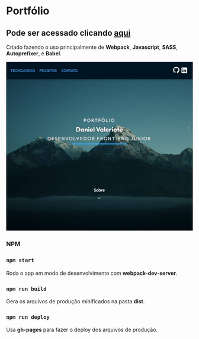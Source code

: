 # Portfólio

## Pode ser acessado clicando **[aqui](https://danielvaleriote.github.io/portfolio/)**

Criado fazendo o uso principalmente de **Webpack**, **Javascript**, **SASS**, **Autoprefixer**, e **Babel**.



![portfolio](./demo/portfolioImage.jpg)



### NPM

### `npm start`

Roda o app em modo de desenvolvimento com **webpack-dev-server**.



### `npm run build`

Gera os arquivos de produção minificados na pasta **dist**.



### `npm run deploy`

Usa **gh-pages** para fazer o deploy dos arquivos de produção.
